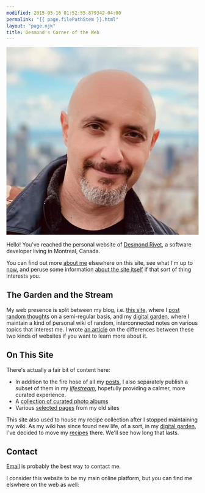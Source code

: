 ```yaml
---
modified: 2015-05-16 01:52:55.879342-04:00
permalink: "{{ page.filePathStem }}.html"
layout: "page.njk"
title: Desmond's Corner of the Web
---
```


<section class="h-card">
<div>
<img class="u-photo mug" src="/static/img/me03.jpg"
     alt="Me" title="Me"/>

Hello! You've reached the personal website of <a class="p-name u-url u-uid"
href="/">Desmond Rivet</a>, a <span class="p-note">software developer</span>
living in <span class="p-locality">Montreal<span>, <span
class="p-country">Canada</span>.

You can find out more [about me][1] elsewhere on this site, see what I'm up
to [now][6], and peruse some information [about the site itself][2] if that
sort of thing interests you.
</div>

## The Garden and the Stream

My web presence is split between my blog, i.e. [this site][10], where I
[post random thoughts][8] on a semi-regular basis, and my [digital
garden][9], where I maintain a kind of personal wiki of random,
interconnected notes on various topics that interest me.  I wrote [an
article][11] on the differences between these two kinds of websites if you
want to learn more about it.

## On This Site

There's actually a fair bit of content here:

* In addition to the fire hose of all my [posts][8], I also separately
  publish a subset of them in my *[lifestream][3]*, hopefully providing a
  calmer, more curated experience.
* A [collection of curated photo albums][4]
* Various [selected pages][5] from my old sites

This site also used to house my recipe collection after I stopped
maintaining my wiki.  As my wiki has since found new life, of a sort, in my
[digital garden][9], I've decided to move my [recipes][7] there.  We'll see
how long that lasts.

## Contact 

<a class="u-email" href="mailto:hello@desmondrivet.com">Email</a> is
probably the best way to contact me.

I consider this website to be my main online platform, but you can find me
elswhere on the web as well:

<div class="row row--spacious row--center">
    <a href="https://indieweb.social/@desmondrivet" title="Twitter" rel="me">
        <i class="fab fa-mastodon fa-lg"></i>
    </a>
    <a href="https://github.com/drivet" title="Github" rel="me">
        <i class="fab fa-github fa-lg"></i>
    </a>
    <a href="http://www.facebook.com/desmond.rivet" title="Facebook" rel="me">
        <i class="fab fa-facebook-square fa-lg"></i>
    </a>
    <a href="https://www.instagram.com/thegreatdesmondo/" title="Instagram" rel="me">
        <i class="fab fa-instagram fa-lg"></i>
    </a> 
    <a href="http://ca.linkedin.com/in/desmondrivet" title="LinkedIn" rel="me">
        <i class="fab fa-linkedin-in fa-lg"></i>
    </a>
</div>

</section>

[1]: /about
[2]: /colophon
[3]: /posts/lifestream/
[4]: /posts/albums/
[5]: /oldsite/
[6]: /now
[7]: https://garden.desmondrivet.com/20250218202000-recipes.html
[8]: /posts/
[9]: https://garden.desmondrivet.com
[10]: /
[11]: /2020/05/01/wikis-and-blogs

